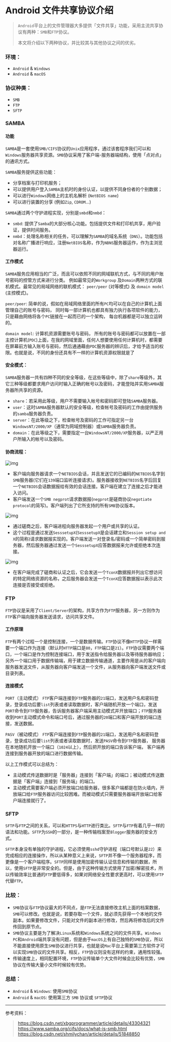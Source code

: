 # Android 文件共享协议介绍

> `Android`平台上的文件管理器大多提供「文件共享」功能，采用主流共享协议有两种：`SMB`和`FTP`协议。
>
> 本文将介绍以下两种协议，并比较其与其他协议之间的优劣。

### 环境：
- `Android` & `Windows`
- `Android` & `macOS`

### 协议种类：
- `SMB`
- `FTP`
- `SFTP`

### SAMBA

#### 功能

`SAMBA`是一套使用`SMB/CIFS`协议的`Unix`应用程序，通过该套程序我们可以和`Windows`服务器共享资源。`SMB`协议采用了客户端-服务器端结构，使用「点对点」的通讯方式。

`SAMBA`服务提供这些功能：
- 分享档案与打印机服务；
- 可以提供用户登入`SAMBA`主机时的身份认证，以提供不同身份者的个别数据；
- 可以进行`Windows`网络上的主机名解析 (`NetBIOS name`)
- 可以进行装置的分享 (例如`Zip`, `CDROM`...)

`SAMBA`通过两个守护进程实现，分别是`smbd`和`nmbd`：
- `smbd`: 提供了`Samba`的大部分核心功能。包括提供文件和打印机共享，用户验证，提供时间服务。
- `nmbd`：处理名称相关的任务，可以理解为`SAMBA`的域名系统（`DNS`）。功能包括对名称广播进行响应，注册`NetBIOS`名称，作为`NBNS`服务器运作，作为主浏览器运行。

#### 工作模式

`SAMBA`服务应用相当的广泛，而且可以依照不同的网域联机方式，与不同的用户账号密码的控管方式来进行分类。 例如最常见的`Workgroup` 及`Domain`两种方式的联机模式。最常见的局域网络的联机模式： `peer/peer` (对等模式) 及 `domain model` (主控模式)。

`peer/peer`:
简单的说，假如在局域网络里面的所有`PC`均可以在自己的计算机上面管理自己的账号与密码， 同时每一部计算机也都具有独力执行各项软件的能力，只是藉由网络将各个`PC`链接在一起而已的一个架构， 每台机器都是可以独立运转的。

`domain model`:
计算机资源需要账号与密码， 所有的账号与密码都可以放置在一部主控计算机(`PDC`)上面，在我的网域里面，任何人想要使用任何计算机时，都需要在屏幕前方输入账号与密码，然后通通藉由`PDC`服务器的辨识后，才给予适当的权限。也就是说，不同的身份还具有不一样的计算机资源权限就是了

#### 安全模式：

`SAMBA`服务器一共有四种不同的安全等级，在这些等级中，除了`share`等级外，其它三种等级都要求用户访问时输入正确的帐号以及密码，才能登陆并实用`SAMBA`服务器所共享的资源。
- `share`：若采用此等级，用户不需要输入帐号和密码即可登陆`SAMBA`服务器。
- `user`：这时`SAMBA`服务器默认的安全等级，检查帐号及密码的工作由提供服务的`samba`服务器负责。
- `server`：在此等级之下，检查帐号及密码的工作可指定另一台`WindowsNT/2000/XP`（通常为网域控制器）或`SAMBA`服务器负责。
- `domain`：在此等级之下，需要指定一台`WindowsNT/2000/XP`服务器，以严正用户所输入的帐号以及密码。

#### 协商流程：

![img](https://www.samba.org/cifs/docs/images/img00003.gif)

- 客户端向服务器请求一个`NETBIOS`会话，并且发送它的已编码的`NETBIOS`名字到`SMB`服务器(它们在`139`端口监听连接请求)。服务器接收到`NETBIOS`名字后回复一个`NETBIOS`会话数据报给有效的会话连接。客户端在建立了连接之后才能进入访问。
- 客户端发送一个`SMB negprot`请求数据报(`negprot`是磋商协议`negotiate protocol`的简写)。客户端列出了它所支持的所有`SMB`协议版本。

![img](https://www.samba.org/cifs/docs/images/img00004.gif)

- 通过磋商之后，客户端进程向服务器发起一个用户或共享的认证。
- 这个过程是通过发送`SesssetupX`(`SesssetupX`是会话建立和`Session setup and X`的简称)请求数据报实现的。客户端发送一对登录名/密码或一个简单密码到服务器，然后服务器通过发送一个`SesssetupX`应答数据报来允许或拒绝本次连接。

![img](https://www.samba.org/cifs/docs/images/img00005.gif)

- 在客户端完成了磋商和认证之后，它会发送一个`TconX`数据报并列出它想访问的特定网络资源的名称，之后服务器会发送一个`TconX`应答数据报以表示此次连接是否接受或拒绝。

### FTP

`FTP`协议是采用了`Client/Server`的架构，共享方作为`FTP`服务器，另一方则作为`FTP`客户端向服务器发送请求，访问共享文件。

#### 工作原理

`FTP`有两个过程一个是控制连接，一个是数据传输。`FTP`协议不像`HTTP`协议一样需要一个端口作为连接（默认时`HTTP`端口是`80`，`FTP`端口是`21`）。`FTP`协议需要两个端口，一个端口是作为控制连接端口，用于发送指令给服务器以及等待服务器响应；另外一个端口用于数据传输端，用于建立数据传输通道，主要作用是从的客户端向服务器发送文件，从服务器向客户端发送一个文件，从服务器向客户端发送文件或目录列表。

#### 连接模式

`PORT`（主动模式）
`FTP`客户端连接到`FTP`服务器的`21`端口，发送用户名和密码登录，登录成功后要`list`列表或者读取数据时，客户端随机开放一个端口，发送`PORT`命令到`FTP`服务器，告诉服务器客户端采用主动模式并开放端口；`FTP`服务器收到`PORT`主动模式命令和端口号后，通过服务器的`20`端口和客户端开放的端口连接，发送数据。

`PASV`（被动模式）
`FTP`客户端连接到`FTP`服务器的`21`端口，发送用户名和密码登录，登录成功后要`list`列表或者读取数据时，发送`PASV`命令到`FTP`服务器， 服务器在本地随机开放一个端口（`1024`以上），然后把开放的端口告诉客户端， 客户端再连接到服务器开放的端口进行数据传输。

以上工作模式可以总结为：
- 主动模式传送数据时是「服务器」连接到「客户端」的端口；被动模式传送数据是「客户端」连接到「服务端」的端口。
- 主动模式需要客户端必须开放端口给服务器，很多客户端都是在防火墙内，开放端口给`FTP`服务器访问比较困难。而被动模式只需要服务器端开放端口给客户端连接就行了。

### SFTP
`SFTP`与`FTP`之间的关系，可以和`HTTPS`与`HTTP`进行类比。`SFTP`与`FTP`有着几乎一样的语法和功能。`SFTP`为`SSH`的一部分，是一种传输档案至`Blogger`服务器的安全方式。

`SFTP`本身没有单独的守护进程，它必须使用`sshd`守护进程（端口号默认是`22`）来完成相应的连接操作，所以从某种意义上来说，`SFTP`并不像一个服务器程序，而更像是一个客户端程序。`SFTP`同样是使用加密传输认证信息和传输的数据，所以，使用`SFTP`是非常安全的。但是，由于这种传输方式使用了加密/解密技术，所以传输效率比普通的`FTP`要低得多，如果对网络安全性要求更高时，可以使用`SFTP`代替`FTP`。

### 比较：
- `SMB`协议与`FTP`协议最大的不同点，是`FTP`无法直接修改主机上面的档案数据，`SMB`可以修改。也就是说，若要存取一个文件，就必须先获得一个本地的文件副本。如果要修改文件，只能对文件的副本进行修改，然后再将修改后的文件传回到原节点。
- `SMB`协议主要是为了解决`Linux`系统和`Windows`系统之间的文件共享。`Windows PC`和`Android`端共享没有问题，但是由于`macOS`上有自己独特的`SMB`协议，所以不能直接使用原生`SMB`协议进行共享，也就是说`Mac`平台上需要第三方软件才可以实现`SMB`协议的文件共享。相反，`FTP`协议则没有这样的约束，通用性较强。
- 传输速度上，相同配置环境，`FTP`协议传输单个大文件时候会比较有优势，`SMB`协议在传输大量小文件时候较有优势。

### 总结：
- `Android` & `Windows`: 使用`SMB`协议
- `Android` & `macOS`: 使用第三方 `SMB` 协议或 `SFTP`协议

---

参考资料：
> https://blog.csdn.net/xbgprogrammer/article/details/43304321
> https://www.samba.org/cifs/docs/what-is-smb.html
> https://blog.csdn.net/shmilychan/article/details/51848850
